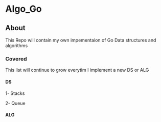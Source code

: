 # Algo_Go
## About 
This Repo will contain my own impementaion of Go Data structures and algorithms 

### Covered 
This list will continue to grow everytim I implement a new DS or ALG

#### DS
 1- Stacks
 
 2- Queue
 
#### ALG 
